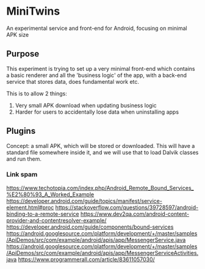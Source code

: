 # MiniTwins
An experimental service and front-end for Android, focusing on minimal APK size

## Purpose

This experiment is trying to set up a very minimal front-end which contains a basic renderer and all the 'business logic' of the app, with a back-end service that stores data, does fundamental work etc.

This is to allow 2 things:

1. Very small APK download when updating business logic
2. Harder for users to accidentally lose data when uninstalling apps

## Plugins

Concept: a small APK, which will be stored or downloaded. This will have a standard file
somewhere inside it, and we will use that to load Dalvik classes and run them.

### Link spam

https://www.techotopia.com/index.php/Android_Remote_Bound_Services_%E2%80%93_A_Worked_Example
https://developer.android.com/guide/topics/manifest/service-element.html#proc
https://stackoverflow.com/questions/39728597/android-binding-to-a-remote-service
https://www.dev2qa.com/android-content-provider-and-contentresolver-example/
https://developer.android.com/guide/components/bound-services
https://android.googlesource.com/platform/development/+/master/samples/ApiDemos/src/com/example/android/apis/app/MessengerService.java
https://android.googlesource.com/platform/development/+/master/samples/ApiDemos/src/com/example/android/apis/app/MessengerServiceActivities.java
https://www.programmerall.com/article/83611057030/
